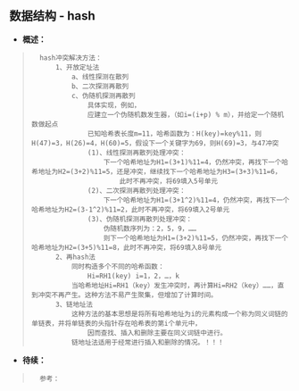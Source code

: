 ## 数据结构 - hash
- **概述：**
>       hash冲突解决方法：
>           1、开放定址法
>               a、线性探测在散列
>               b、二次探测再散列
>               c、伪随机探测再散列
>                   具体实现，例如，
>                   应建立一个伪随机数发生器，（如i=(i+p) % m），并给定一个随机数做起点
>                   已知哈希表长度m=11，哈希函数为：H(key)=key%11，则H(47)=3，H(26)=4，H(60)=5，假设下一个关键字为69，则H(69)=3，与47冲突
>                   (1)、线性探测再散列处理冲突：
>                       下一个哈希地址为H1=(3+1)%11=4，仍然冲突，再找下一个哈希地址为H2=(3+2)%11=5，还是冲突，继续找下一个哈希地址为H3=(3+3)%11=6，
>                           此时不再冲突，将69填入5号单元
>                   (2)、二次探测再散列处理冲突：
>                       下一个哈希地址为H1=(3+1^2)%11=4，仍然冲突，再找下一个哈希地址为H2=(3-1^2)%11=2，此时不再冲突，将69填入2号单元
>                   (3)、伪随机探测再散列处理冲突：
>                       伪随机数序列为：2，5，9，……
>                       则下一个哈希地址为H1=(3+2)%11=5，仍然冲突，再找下一个哈希地址为H2=(3+5)%11=8，此时不再冲突，将69填入8号单元
>           2、再hash法
>               同时构造多个不同的哈希函数：
>                   Hi=RH1(key) i=1，2，…，k
>               当哈希地址Hi=RH1（key）发生冲突时，再计算Hi=RH2（key）……，直到冲突不再产生。这种方法不易产生聚集，但增加了计算时间。
>           3、链地址法
>               这种方法的基本思想是将所有哈希地址为i的元素构成一个称为同义词链的单链表，并将单链表的头指针存在哈希表的第i个单元中，
>                   因而查找、插入和删除主要在同义词链中进行。
>               链地址法适用于经常进行插入和删除的情况。！！！
>
>
>
>
>
>
>
>
>
>
>
>
>
>

- **待续：**
>       参考：
>
>
>
>
>
>
>
>
>
>
>
>
>
>
>
>
>
>
